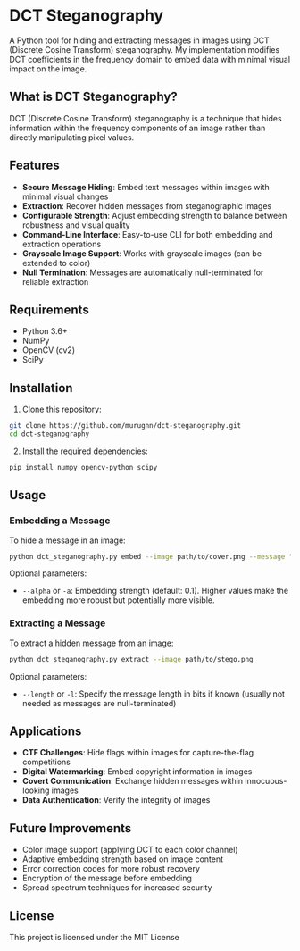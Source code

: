 # DCT Steganography

A Python tool for hiding and extracting messages in images using DCT (Discrete Cosine Transform) steganography. My implementation modifies DCT coefficients in the frequency domain to embed data with minimal visual impact on the image.

## What is DCT Steganography?

DCT (Discrete Cosine Transform) steganography is a technique that hides information within the frequency components of an image rather than directly manipulating pixel values.

## Features

- **Secure Message Hiding**: Embed text messages within images with minimal visual changes
- **Extraction**: Recover hidden messages from steganographic images
- **Configurable Strength**: Adjust embedding strength to balance between robustness and visual quality
- **Command-Line Interface**: Easy-to-use CLI for both embedding and extraction operations
- **Grayscale Image Support**: Works with grayscale images (can be extended to color)
- **Null Termination**: Messages are automatically null-terminated for reliable extraction

## Requirements

- Python 3.6+
- NumPy
- OpenCV (cv2)
- SciPy

## Installation

1. Clone this repository:
```bash
git clone https://github.com/murugnn/dct-steganography.git
cd dct-steganography
```

2. Install the required dependencies:
```bash
pip install numpy opencv-python scipy
```

## Usage

### Embedding a Message

To hide a message in an image:

```bash
python dct_steganography.py embed --image path/to/cover.png --message "Your secret message or flag{hidden_data}" --output path/to/output.png
```

Optional parameters:
- `--alpha` or `-a`: Embedding strength (default: 0.1). Higher values make the embedding more robust but potentially more visible.

### Extracting a Message

To extract a hidden message from an image:

```bash
python dct_steganography.py extract --image path/to/stego.png
```

Optional parameters:
- `--length` or `-l`: Specify the message length in bits if known (usually not needed as messages are null-terminated)

## Applications

- **CTF Challenges**: Hide flags within images for capture-the-flag competitions
- **Digital Watermarking**: Embed copyright information in images
- **Covert Communication**: Exchange hidden messages within innocuous-looking images
- **Data Authentication**: Verify the integrity of images

## Future Improvements

- Color image support (applying DCT to each color channel)
- Adaptive embedding strength based on image content
- Error correction codes for more robust recovery
- Encryption of the message before embedding
- Spread spectrum techniques for increased security

## License

This project is licensed under the MIT License 
